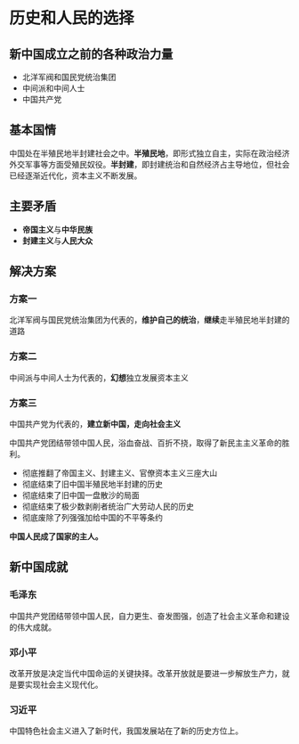 # 历史和人民的选择

## 新中国成立之前的各种政治力量

- 北洋军阀和国民党统治集团
- 中间派和中间人士
- 中国共产党

## 基本国情

中国处在半殖民地半封建社会之中。**半殖民地**，即形式独立自主，实际在政治经济外交军事等方面受殖民奴役。**半封建**，即封建统治和自然经济占主导地位，但社会已经逐渐近代化，资本主义不断发展。

## 主要矛盾

- **帝国主义**与**中华民族**
- **封建主义**与**人民大众**

## 解决方案

### 方案一

北洋军阀与国民党统治集团为代表的，**维护自己的统治**，**继续**走半殖民地半封建的道路

### 方案二

中间派与中间人士为代表的，**幻想**独立发展资本主义

### 方案三

中国共产党为代表的，**建立新中国，走向社会主义**

中国共产党团结带领中国人民，浴血奋战、百折不挠，取得了新民主主义革命的胜利。

- 彻底推翻了帝国主义、封建主义、官僚资本主义三座大山
- 彻底结束了旧中国半殖民地半封建的历史
- 彻底结束了旧中国一盘散沙的局面
- 彻底结束了极少数剥削者统治广大劳动人民的历史
- 彻底废除了列强强加给中国的不平等条约

**中国人民成了国家的主人。**

## 新中国成就

### 毛泽东

中国共产党团结带领中国人民，自力更生、奋发图强，创造了社会主义革命和建设的伟大成就。

### 邓小平

改革开放是决定当代中国命运的关键抉择。改革开放就是要进一步解放生产力，就是要实现社会主义现代化。

### 习近平

中国特色社会主义进入了新时代，我国发展站在了新的历史方位上。
